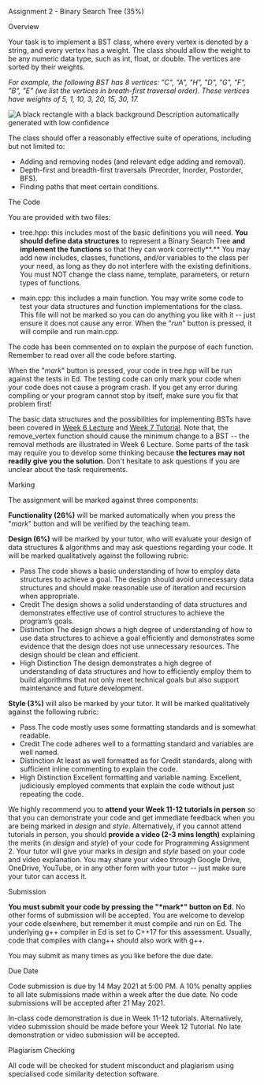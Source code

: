 Assignment 2 - Binary Search Tree (35%)

Overview

Your task is to implement a BST class, where every vertex is denoted by a string, and every vertex has a weight. The class should allow the weight to be any numeric data type, such as int, float, or double. The vertices are sorted by their weights.

*For example, the following BST has 8 vertices: "C", "A", "H", "D", "G", "F", "B", "E" (we list the vertices in breath-first traversal order). These vertices have weights of 5, 1, 10, 3, 20, 15, 30, 17.*

![A black rectangle with a black background  Description automatically generated with low confidence](file:////Users/huasongwen/Library/Group%20Containers/UBF8T346G9.Office/TemporaryItems/msohtmlclip/clip_image001.png)

The class should offer a reasonably effective suite of operations, including but not limited to:

- Adding and removing nodes (and relevant edge adding and     removal).
- Depth-first and breadth-first traversals (Preorder,     Inorder, Postorder, BFS).
- Finding paths that meet certain conditions.

The Code

You are provided with two files:

- tree.hpp: this includes most of the basic definitions you will     need. **You should define data structures** to represent a Binary     Search Tree **and implement the functions** so that they can work     correctly**.** You may add new includes, classes, functions, and/or     variables to the class per your need, as long as they do not interfere     with the existing definitions. You must NOT change the class name,     template, parameters, or return types of functions.

- main.cpp: this includes a main     function. You may write some code to test your data structures and     function implementations for the class. This file will not be marked so     you can do anything you like with it -- just ensure it does not cause any     error. When the "*run*" button is pressed, it will compile     and run main.cpp.

The code has been commented on to explain the purpose of each function. Remember to read over all the code before starting.

When the "*mark*" button is pressed, your code in tree.hpp will be run against the tests in Ed. The testing code can only mark your code when your code does not cause a program crash. If you get any error during compiling or your program cannot stop by itself, make sure you fix that problem first!

The basic data structures and the possibilities for implementing BSTs have been covered in [Week 6 Lecture](https://edstem.org/courses/5386/lessons/8464/slides/60684) and [Week 7 Tutorial](https://edstem.org/courses/5386/lessons/8488/slides/60901). Note that, the remove_vertex function should cause the minimum change to a BST -- the removal methods are illustrated in Week 6 Lecture. Some parts of the task may require you to develop some thinking because **the lectures may not readily give you the solution**. Don't hesitate to ask questions if you are unclear about the task requirements.

Marking

The assignment will be marked against three components:

**Functionality (26%)** will be marked automatically when you press the "*mark*" button and will be verified by the teaching team.

**Design (6%)** will be marked by your tutor, who will evaluate your design of data structures & algorithms and may ask questions regarding your code. It will be marked qualitatively against the following rubric:

- Pass     The code shows a basic understanding of how to employ data structures to     achieve a goal. The design should avoid unnecessary data structures and     should make reasonable use of iteration and recursion when appropriate.
- Credit     The design shows a solid understanding of data structures and demonstrates     effective use of control structures to achieve the program’s goals.
- Distinction     The design shows a high degree of understanding of how to use data     structures to achieve a goal efficiently and demonstrates some evidence     that the design does not use unnecessary resources. The design should be     clean and efficient.
- High Distinction     The design demonstrates a high degree of understanding of data structures     and how to efficiently employ them to build algorithms that not only meet     technical goals but also support maintenance and future development.

**Style (3%)** will also be marked by your tutor. It will be marked qualitatively against the following rubric:

- Pass     The code mostly uses some formatting standards and is somewhat readable.
- Credit     The code adheres well to a formatting standard and variables are well     named.
- Distinction     At least as well formatted as for Credit standards, along with sufficient     inline commenting to explain the code.
- High Distinction     Excellent formatting and variable naming. Excellent, judiciously employed     comments that explain the code without just repeating the code.

We highly recommend you to **attend your Week 11-12 tutorials in person** so that you can demonstrate your code and get immediate feedback when you are being marked in *design* and *style*. Alternatively, if you cannot attend tutorials in person, you should **provide a video (2-3 mins length)** explaining the merits (in *design* and *style*) of your code for Programming Assignment 2. Your tutor will give your marks in *design* and *style* based on your code and video explanation. You may share your video through Google Drive, OneDrive, YouTube, or in any other form with your tutor -- just make sure your tutor can access it.

Submission

**You must submit your code by pressing the "\*mark\*" button on Ed.** No other forms of submission will be accepted. You are welcome to develop your code elsewhere, but remember it must compile and run on Ed. The underlying g++ compiler in Ed is set to C++17 for this assessment. Usually, code that compiles with clang++ should also work with g++.

You may submit as many times as you like before the due date.

Due Date

Code submission is due by 14 May 2021 at 5:00 PM. A 10% penalty applies to all late submissions made within a week after the due date. No code submissions will be accepted after 21 May 2021.

In-class code demonstration is due in Week 11-12 tutorials. Alternatively, video submission should be made before your Week 12 Tutorial. No late demonstration or video submission will be accepted.

Plagiarism Checking

All code will be checked for student misconduct and plagiarism using specialised code similarity detection software.

 